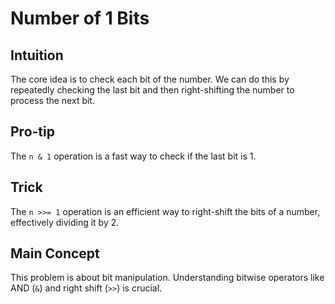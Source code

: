 # Number of 1 Bits

## Intuition

The core idea is to check each bit of the number. We can do this by repeatedly checking the last bit and then right-shifting the number to process the next bit.

## Pro-tip

The `n & 1` operation is a fast way to check if the last bit is 1.

## Trick

The `n >>= 1` operation is an efficient way to right-shift the bits of a number, effectively dividing it by 2.

## Main Concept

This problem is about bit manipulation. Understanding bitwise operators like AND (`&`) and right shift (`>>`) is crucial.
